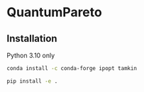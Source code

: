 # QuantumPareto



## Installation

Python 3.10 only

```bash
conda install -c conda-forge ipopt tamkin
```


```bash
pip install -e .
```